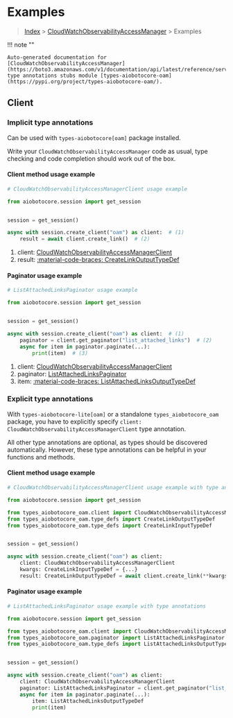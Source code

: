 # Examples

> [Index](../README.md) > [CloudWatchObservabilityAccessManager](./README.md) > Examples

!!! note ""

    Auto-generated documentation for [CloudWatchObservabilityAccessManager](https://boto3.amazonaws.com/v1/documentation/api/latest/reference/services/oam.html#cloudwatchobservabilityaccessmanager)
    type annotations stubs module [types-aiobotocore-oam](https://pypi.org/project/types-aiobotocore-oam/).

## Client

### Implicit type annotations

Can be used with `types-aiobotocore[oam]` package installed.

Write your `CloudWatchObservabilityAccessManager` code as usual,
type checking and code completion should work out of the box.



#### Client method usage example

```python
# CloudWatchObservabilityAccessManagerClient usage example

from aiobotocore.session import get_session


session = get_session()

async with session.create_client("oam") as client:  # (1)
    result = await client.create_link()  # (2)
```

1. client: [CloudWatchObservabilityAccessManagerClient](./client.md)
2. result: [:material-code-braces: CreateLinkOutputTypeDef](./type_defs.md#createlinkoutputtypedef)



#### Paginator usage example

```python
# ListAttachedLinksPaginator usage example

from aiobotocore.session import get_session


session = get_session()

async with session.create_client("oam") as client:  # (1)
    paginator = client.get_paginator("list_attached_links")  # (2)
    async for item in paginator.paginate(...):
        print(item)  # (3)
```

1. client: [CloudWatchObservabilityAccessManagerClient](./client.md)
2. paginator: [ListAttachedLinksPaginator](./paginators.md#listattachedlinkspaginator)
3. item: [:material-code-braces: ListAttachedLinksOutputTypeDef](./type_defs.md#listattachedlinksoutputtypedef)




### Explicit type annotations

With `types-aiobotocore-lite[oam]`
or a standalone `types_aiobotocore_oam` package, you have to explicitly specify
`client: CloudWatchObservabilityAccessManagerClient` type annotation.

All other type annotations are optional, as types should be discovered automatically.
However, these type annotations can be helpful in your functions and methods.


#### Client method usage example

```python
# CloudWatchObservabilityAccessManagerClient usage example with type annotations

from aiobotocore.session import get_session

from types_aiobotocore_oam.client import CloudWatchObservabilityAccessManagerClient
from types_aiobotocore_oam.type_defs import CreateLinkOutputTypeDef
from types_aiobotocore_oam.type_defs import CreateLinkInputTypeDef


session = get_session()

async with session.create_client("oam") as client:
    client: CloudWatchObservabilityAccessManagerClient
    kwargs: CreateLinkInputTypeDef = {...}
    result: CreateLinkOutputTypeDef = await client.create_link(**kwargs)
```



#### Paginator usage example

```python
# ListAttachedLinksPaginator usage example with type annotations

from aiobotocore.session import get_session

from types_aiobotocore_oam.client import CloudWatchObservabilityAccessManagerClient
from types_aiobotocore_oam.paginator import ListAttachedLinksPaginator
from types_aiobotocore_oam.type_defs import ListAttachedLinksOutputTypeDef


session = get_session()

async with session.create_client("oam") as client:
    client: CloudWatchObservabilityAccessManagerClient
    paginator: ListAttachedLinksPaginator = client.get_paginator("list_attached_links")
    async for item in paginator.paginate(...):
        item: ListAttachedLinksOutputTypeDef
        print(item)
```


